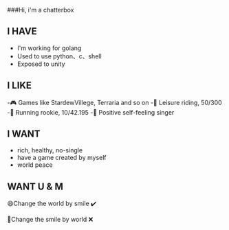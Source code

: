 ###Hi, i'm a chatterbox

## I HAVE
- I'm working for golang
- Used to use python、c、shell
- Exposed to unity

## I LIKE
-🎮 Games like StardewVillege, Terraria and so on
-🚴 Leisure riding, 50/300
-🏃 Running rookie, 10/42.195
-🎤 Positive self-feeling singer

## I WANT
- rich, healthy, no-single
- have a game created by myself
- world peace


## WANT U & M

😄Change the world by smile  ✔️

🙁Change the smile by world  ❌
